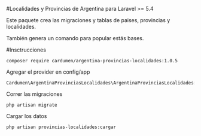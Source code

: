 #Localidades y Provincias de Argentina para Laravel >= 5.4

Este paquete crea las migraciones y tablas de paises, provincias y localidades.

También genera un comando para popular estás bases.

#Insctrucciones

```
composer require cardumen/argentina-provincias-localidades:1.0.5
```


Agregar el provider en config/app 

```
Cardumen\ArgentinaProvinciasLocalidades\ArgentinaProvinciasLocalidades::class,
```

Correr las migraciones

```
php artisan migrate
```

Cargar los datos

```
php artisan provincias-localidades:cargar
```



